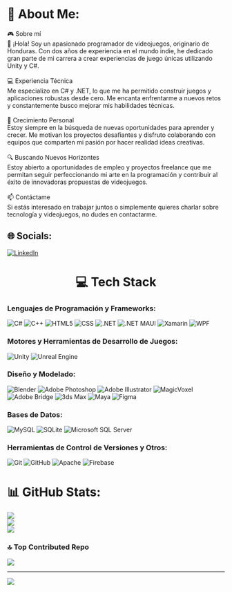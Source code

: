 # 💫 About Me:
🎮 Sobre mí<br>👋 ¡Hola! Soy un apasionado programador de videojuegos, originario de Honduras. Con dos años de experiencia en el mundo indie, he dedicado gran parte de mi carrera a crear experiencias de juego únicas utilizando Unity y C#.<br><br>💻 Experiencia Técnica<br>Me especializo en C# y .NET, lo que me ha permitido construir juegos y aplicaciones robustas desde cero. Me encanta enfrentarme a nuevos retos y constantemente busco mejorar mis habilidades técnicas.<br><br>🌱 Crecimiento Personal<br>Estoy siempre en la búsqueda de nuevas oportunidades para aprender y crecer. Me motivan los proyectos desafiantes y disfruto colaborando con equipos que comparten mi pasión por hacer realidad ideas creativas.<br><br>🔍 Buscando Nuevos Horizontes<br>Estoy abierto a oportunidades de empleo y proyectos freelance que me permitan seguir perfeccionando mi arte en la programación y contribuir al éxito de innovadoras propuestas de videojuegos.<br><br>📫 Contáctame<br>Si estás interesado en trabajar juntos o simplemente quieres charlar sobre tecnología y videojuegos, no dudes en contactarme.


## 🌐 Socials:
[![LinkedIn](https://img.shields.io/badge/LinkedIn-%230077B5.svg?logo=linkedin&logoColor=white)](https://www.linkedin.com/in/ariel-matute) 

<h1 align="center">💻 Tech Stack</h1>

### Lenguajes de Programación y Frameworks:
![C#](https://img.shields.io/badge/C%23-★★★★★-blue?style=flat&logo=c-sharp)
![C++](https://img.shields.io/badge/C++-★★★☆☆-blue?style=flat&logo=c%2B%2B)
![HTML5](https://img.shields.io/badge/HTML5-★★★☆☆-blue?style=flat&logo=html5)
![CSS](https://img.shields.io/badge/CSS-★★☆☆☆-blue?style=flat&logo=css3)
![.NET](https://img.shields.io/badge/.NET-★★★★☆-blue?style=flat&logo=.net)
![.NET MAUI](https://img.shields.io/badge/.NET%20MAUI-★★★☆☆-blue?style=flat&logo=dot-net)
![Xamarin](https://img.shields.io/badge/Xamarin-★★★☆☆-blue?style=flat&logo=xamarin)
![WPF](https://img.shields.io/badge/WPF-★★★☆☆-blue?style=flat&logo=windows)

### Motores y Herramientas de Desarrollo de Juegos:
![Unity](https://img.shields.io/badge/Unity-★★★★★-blue?style=flat&logo=unity)
![Unreal Engine](https://img.shields.io/badge/Unreal%20Engine-★★★☆☆-blue?style=flat&logo=unreal-engine)

### Diseño y Modelado:
![Blender](https://img.shields.io/badge/Blender-★★★☆☆-blue?style=flat&logo=blender)
![Adobe Photoshop](https://img.shields.io/badge/Adobe%20Photoshop-★★★★☆-blue?style=flat&logo=adobe-photoshop)
![Adobe Illustrator](https://img.shields.io/badge/Adobe%20Illustrator-★★★★☆-blue?style=flat&logo=adobe-illustrator)
![MagicVoxel](https://img.shields.io/badge/MagicVoxel-★★★☆☆-blue?style=flat&logo=magicavoxel)
![Adobe Bridge](https://img.shields.io/badge/Adobe%20Bridge-★★☆☆☆-blue?style=flat&logo=adobe)
![3ds Max](https://img.shields.io/badge/3ds%20Max-★★★☆☆-blue?style=flat&logo=autodesk)
![Maya](https://img.shields.io/badge/Maya-★★★☆☆-blue?style=flat&logo=autodesk)
![Figma](https://img.shields.io/badge/Figma-★★★☆☆-blue?style=flat&logo=figma)

### Bases de Datos:
![MySQL](https://img.shields.io/badge/MySQL-★★★★☆-blue?style=flat&logo=mysql)
![SQLite](https://img.shields.io/badge/SQLite-★★★☆☆-blue?style=flat&logo=sqlite)
![Microsoft SQL Server](https://img.shields.io/badge/Microsoft%20SQL%20Server-★★★★☆-blue?style=flat&logo=microsoft-sql-server)

### Herramientas de Control de Versiones y Otros:
![Git](https://img.shields.io/badge/Git-★★★★☆-blue?style=flat&logo=git)
![GitHub](https://img.shields.io/badge/GitHub-★★★★☆-blue?style=flat&logo=github)
![Apache](https://img.shields.io/badge/Apache-★★☆☆☆-blue?style=flat&logo=apache)
![Firebase](https://img.shields.io/badge/Firebase-★★★☆☆-blue?style=flat&logo=firebase)

# 📊 GitHub Stats:
![](https://github-readme-stats.vercel.app/api?username=RamonMatute2003&theme=dark&hide_border=false&include_all_commits=false&count_private=false)<br/>
![](https://github-readme-streak-stats.herokuapp.com/?user=RamonMatute2003&theme=dark&hide_border=false)<br/>
![](https://github-readme-stats.vercel.app/api/top-langs/?username=RamonMatute2003&theme=dark&hide_border=false&include_all_commits=false&count_private=false&layout=compact)

### 🔝 Top Contributed Repo
![](https://github-contributor-stats.vercel.app/api?username=RamonMatute2003&limit=5&theme=dark&combine_all_yearly_contributions=true)

---
[![](https://visitcount.itsvg.in/api?id=RamonMatute2003&icon=0&color=1)](https://visitcount.itsvg.in)

<!-- Proudly created with GPRM ( https://gprm.itsvg.in ) -->
